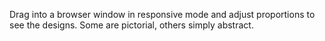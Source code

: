 Drag into a browser window in responsive mode and adjust proportions to see the designs. Some are pictorial, others simply abstract. 
